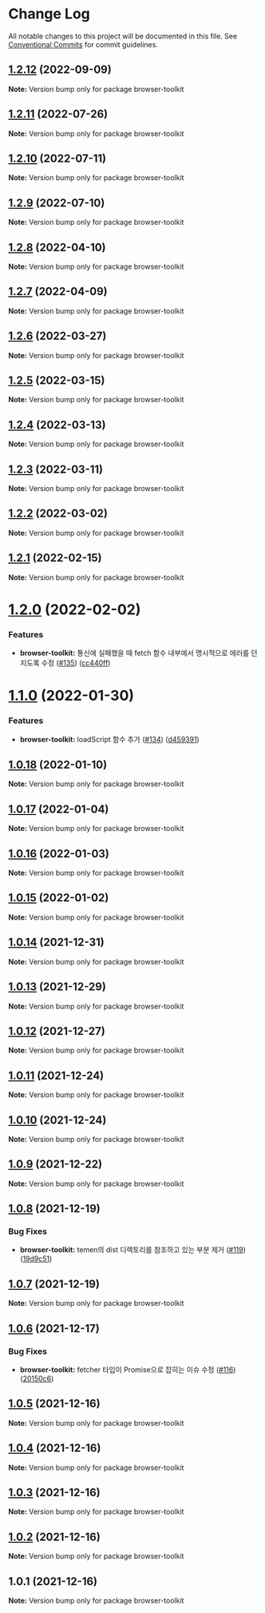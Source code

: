 # Change Log

All notable changes to this project will be documented in this file.
See [Conventional Commits](https://conventionalcommits.org) for commit guidelines.

## [1.2.12](https://github.com/Lubycon/lubycon-frontend-libraries/compare/browser-toolkit@1.2.11...browser-toolkit@1.2.12) (2022-09-09)

**Note:** Version bump only for package browser-toolkit





## [1.2.11](https://github.com/Lubycon/lubycon-frontend-libraries/compare/browser-toolkit@1.2.10...browser-toolkit@1.2.11) (2022-07-26)

**Note:** Version bump only for package browser-toolkit





## [1.2.10](https://github.com/Lubycon/lubycon-frontend-libraries/compare/browser-toolkit@1.2.9...browser-toolkit@1.2.10) (2022-07-11)

**Note:** Version bump only for package browser-toolkit





## [1.2.9](https://github.com/Lubycon/lubycon-frontend-libraries/compare/browser-toolkit@1.2.8...browser-toolkit@1.2.9) (2022-07-10)

**Note:** Version bump only for package browser-toolkit





## [1.2.8](https://github.com/Lubycon/lubycon-frontend-libraries/compare/browser-toolkit@1.2.7...browser-toolkit@1.2.8) (2022-04-10)

**Note:** Version bump only for package browser-toolkit





## [1.2.7](https://github.com/Lubycon/lubycon-frontend-libraries/compare/browser-toolkit@1.2.6...browser-toolkit@1.2.7) (2022-04-09)

**Note:** Version bump only for package browser-toolkit





## [1.2.6](https://github.com/Lubycon/lubycon-frontend-libraries/compare/browser-toolkit@1.2.5...browser-toolkit@1.2.6) (2022-03-27)

**Note:** Version bump only for package browser-toolkit





## [1.2.5](https://github.com/Lubycon/lubycon-frontend-libraries/compare/browser-toolkit@1.2.4...browser-toolkit@1.2.5) (2022-03-15)

**Note:** Version bump only for package browser-toolkit





## [1.2.4](https://github.com/Lubycon/lubycon-frontend-libraries/compare/browser-toolkit@1.2.3...browser-toolkit@1.2.4) (2022-03-13)

**Note:** Version bump only for package browser-toolkit





## [1.2.3](https://github.com/Lubycon/lubycon-frontend-libraries/compare/browser-toolkit@1.2.2...browser-toolkit@1.2.3) (2022-03-11)

**Note:** Version bump only for package browser-toolkit





## [1.2.2](https://github.com/Lubycon/lubycon-frontend-libraries/compare/browser-toolkit@1.2.1...browser-toolkit@1.2.2) (2022-03-02)

**Note:** Version bump only for package browser-toolkit





## [1.2.1](https://github.com/Lubycon/lubycon-frontend-libraries/compare/browser-toolkit@1.2.0...browser-toolkit@1.2.1) (2022-02-15)

**Note:** Version bump only for package browser-toolkit





# [1.2.0](https://github.com/Lubycon/lubycon-frontend-libraries/compare/browser-toolkit@1.1.0...browser-toolkit@1.2.0) (2022-02-02)


### Features

* **browser-toolkit:** 통신에 실패했을 때 fetch 함수 내부에서 명시적으로 에러를 던지도록 수정 ([#135](https://github.com/Lubycon/lubycon-frontend-libraries/issues/135)) ([cc440ff](https://github.com/Lubycon/lubycon-frontend-libraries/commit/cc440ff6b2aa32f765bce91c84944bb7e5252b51))





# [1.1.0](https://github.com/Lubycon/lubycon-frontend-libraries/compare/browser-toolkit@1.0.18...browser-toolkit@1.1.0) (2022-01-30)


### Features

* **browser-toolkit:** loadScript 함수 추가 ([#134](https://github.com/Lubycon/lubycon-frontend-libraries/issues/134)) ([d459391](https://github.com/Lubycon/lubycon-frontend-libraries/commit/d459391fdb7f5d139219a9374ceac4d68aa4fb6f))





## [1.0.18](https://github.com/Lubycon/lubycon-frontend-libraries/compare/browser-toolkit@1.0.17...browser-toolkit@1.0.18) (2022-01-10)

**Note:** Version bump only for package browser-toolkit





## [1.0.17](https://github.com/Lubycon/lubycon-frontend-libraries/compare/browser-toolkit@1.0.16...browser-toolkit@1.0.17) (2022-01-04)

**Note:** Version bump only for package browser-toolkit





## [1.0.16](https://github.com/Lubycon/lubycon-frontend-libraries/compare/browser-toolkit@1.0.15...browser-toolkit@1.0.16) (2022-01-03)

**Note:** Version bump only for package browser-toolkit





## [1.0.15](https://github.com/Lubycon/lubycon-frontend-libraries/compare/browser-toolkit@1.0.14...browser-toolkit@1.0.15) (2022-01-02)

**Note:** Version bump only for package browser-toolkit





## [1.0.14](https://github.com/Lubycon/lubycon-frontend-libraries/compare/browser-toolkit@1.0.13...browser-toolkit@1.0.14) (2021-12-31)

**Note:** Version bump only for package browser-toolkit





## [1.0.13](https://github.com/Lubycon/lubycon-frontend-libraries/compare/browser-toolkit@1.0.12...browser-toolkit@1.0.13) (2021-12-29)

**Note:** Version bump only for package browser-toolkit





## [1.0.12](https://github.com/Lubycon/lubycon-frontend-libraries/compare/browser-toolkit@1.0.11...browser-toolkit@1.0.12) (2021-12-27)

**Note:** Version bump only for package browser-toolkit





## [1.0.11](https://github.com/Lubycon/lubycon-frontend-libraries/compare/browser-toolkit@1.0.10...browser-toolkit@1.0.11) (2021-12-24)

**Note:** Version bump only for package browser-toolkit





## [1.0.10](https://github.com/Lubycon/lubycon-frontend-libraries/compare/browser-toolkit@1.0.9...browser-toolkit@1.0.10) (2021-12-24)

**Note:** Version bump only for package browser-toolkit





## [1.0.9](https://github.com/Lubycon/lubycon-frontend-libraries/compare/browser-toolkit@1.0.8...browser-toolkit@1.0.9) (2021-12-22)

**Note:** Version bump only for package browser-toolkit





## [1.0.8](https://github.com/Lubycon/lubycon-frontend-libraries/compare/browser-toolkit@1.0.7...browser-toolkit@1.0.8) (2021-12-19)


### Bug Fixes

* **browser-toolkit:** temen의 dist 디렉토리를 참조하고 있는 부분 제거 ([#119](https://github.com/Lubycon/lubycon-frontend-libraries/issues/119)) ([19d9c51](https://github.com/Lubycon/lubycon-frontend-libraries/commit/19d9c51c5cfbae29d23b8b43059f34ff6935968c))





## [1.0.7](https://github.com/Lubycon/lubycon-frontend-libraries/compare/browser-toolkit@1.0.6...browser-toolkit@1.0.7) (2021-12-19)

**Note:** Version bump only for package browser-toolkit





## [1.0.6](https://github.com/Lubycon/lubycon-frontend-libraries/compare/browser-toolkit@1.0.5...browser-toolkit@1.0.6) (2021-12-17)


### Bug Fixes

* **browser-toolkit:** fetcher 타입이 Promise<unknown>으로 잡히는 이슈 수정 ([#116](https://github.com/Lubycon/lubycon-frontend-libraries/issues/116)) ([20150c6](https://github.com/Lubycon/lubycon-frontend-libraries/commit/20150c6f8e6f12c62e89b095472e3377fd7341b3))





## [1.0.5](https://github.com/Lubycon/lubycon-frontend-libraries/compare/browser-toolkit@1.0.4...browser-toolkit@1.0.5) (2021-12-16)

**Note:** Version bump only for package browser-toolkit





## [1.0.4](https://github.com/Lubycon/lubycon-frontend-libraries/compare/browser-toolkit@1.0.3...browser-toolkit@1.0.4) (2021-12-16)

**Note:** Version bump only for package browser-toolkit





## [1.0.3](https://github.com/Lubycon/lubycon-frontend-libraries/compare/browser-toolkit@1.0.2...browser-toolkit@1.0.3) (2021-12-16)

**Note:** Version bump only for package browser-toolkit





## [1.0.2](https://github.com/Lubycon/lubycon-frontend-libraries/compare/browser-toolkit@1.0.1...browser-toolkit@1.0.2) (2021-12-16)

**Note:** Version bump only for package browser-toolkit





## 1.0.1 (2021-12-16)

**Note:** Version bump only for package browser-toolkit

